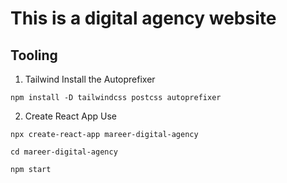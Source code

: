 # This is a digital agency website  



## Tooling 
 1. Tailwind 
 Install the Autoprefixer 
 
 `npm install -D tailwindcss postcss autoprefixer `
 
 2. Create React App 
 Use 
 
 `npx create-react-app mareer-digital-agency `
 
 `cd mareer-digital-agency`
 
 `npm start`
